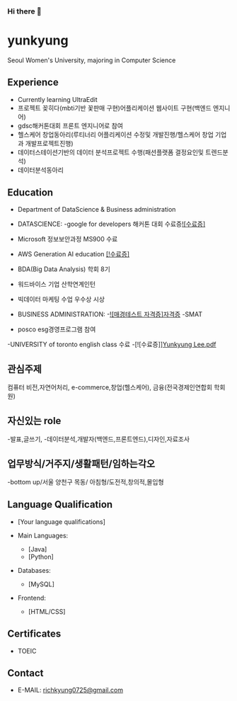 ### Hi there 👋

<!--
**yunkyung0725/yunkyung0725** is a ✨ _special_ ✨ repository because its `README.md` (this file) appears on your GitHub profile.

Here are some ideas to get you started:


- 🔭 I’m currently working on ...
- 🌱 I’m currently learning ...
- 👯 I’m looking to collaborate on ...
- 🤔 I’m looking for help with ...
- 💬 Ask me about ...
- 📫 How to reach me: ...
- 😄 Pronouns: ...
- ⚡ Fun fact: ...
-->

# yunkyung
Seoul Women's University,  majoring in Computer Science
## Experience
- Currently learning UltraEdit
- 프로젝트 꽂히다(mbti기반 꽃판매 구현)어플리케이션 웹사이트 구현(백엔드 엔지니어)
- gdsc해커톤대회 프론트 엔지니어로 참여
- 헬스케어 창업동아리(루티너리 어플리케이션 수정및 개발진행/헬스케어 창업 기업과 개발프로젝트진행)
- 데이터스테이션기반의 데이터 분석프로젝트 수행(패션플랫폼 결정요인및 트렌드분석)
-  데이터분석동아리




## Education
- Department of DataScience & Business administration
- DATASCIENCE:
 -google for developers 해커톤 대회 수료증[![수료증]](https://www.notion.so/e62fe44b6e4e4ce2b61cfe368dcb40f5)
 - Microsoft 정보보안과정 MS900 수료
 - AWS Generation AI education [[!수료증]](https://www.notion.so/98cef35f4ffa402898f598b4b3cf79fb)
 - BDA(Big Data Analysis) 학회 8기
 - 워드바이스 기업 산학연계인턴
 - 빅데이터 마케팅 수업 우수상 시상
  
- BUSINESS ADMINISTRATION:
   -[![매경테스트 자격증]자격증](https://www.notion.so/01c6232bbeac448bad57d4fa3335b99a)
   -SMAT
- posco esg경영프로그램 참여
  
-UNIVERSITY of toronto english class 수료
  -[![수료증]][Yunkyung Lee.pdf](https://github.com/yunkyung0725/yunkyung/files/14365765/Yunkyung.Lee.pdf)


## 관심주제
컴퓨터 비전,자연어처리,
e-commerce,창업(헬스케어), 금융(전국경제인연합회 학회원)




## 자신있는 role
-발표,글쓰기,
-데이터분석,개발자(백엔드,프론트엔드),디자인,자료조사


## 업무방식/거주지/생활패턴/임하는각오
-bottom up/서울 양천구 목동/ 아침형/도전적,창의적,몰입형
   

## Language Qualification
- [Your language qualifications]

- Main Languages: 
  - [Java]
  - [Python]
- Databases: 
  - [MySQL]
- Frontend: 
  - [HTML/CSS]

## Certificates
- TOEIC



## Contact
- E-MAIL: richkyung0725@gmail.com

